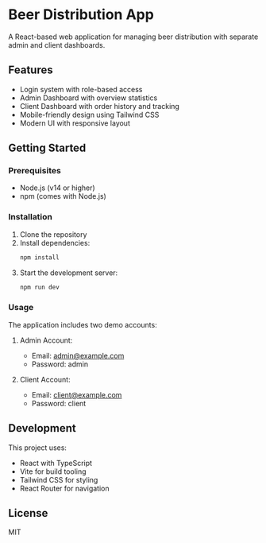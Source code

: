 # Beer Distribution App

A React-based web application for managing beer distribution with separate admin and client dashboards.

## Features

- Login system with role-based access
- Admin Dashboard with overview statistics
- Client Dashboard with order history and tracking
- Mobile-friendly design using Tailwind CSS
- Modern UI with responsive layout

## Getting Started

### Prerequisites

- Node.js (v14 or higher)
- npm (comes with Node.js)

### Installation

1. Clone the repository
2. Install dependencies:
   ```bash
   npm install
   ```
3. Start the development server:
   ```bash
   npm run dev
   ```

### Usage

The application includes two demo accounts:

1. Admin Account:
   - Email: admin@example.com
   - Password: admin

2. Client Account:
   - Email: client@example.com
   - Password: client

## Development

This project uses:
- React with TypeScript
- Vite for build tooling
- Tailwind CSS for styling
- React Router for navigation

## License

MIT
